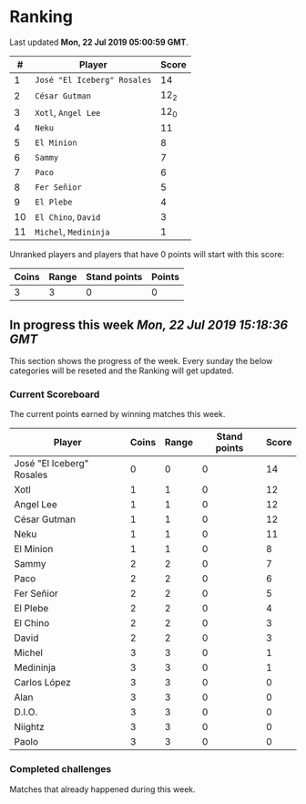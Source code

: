 # Ranking

Last updated **Mon, 22 Jul 2019 05:00:59 GMT**.

|#|Player|Score|
|-|------|-----|
|1|`José "El Iceberg" Rosales`|14|
|2|`César Gutman`|12<sub>2</sub>|
|3|`Xotl`, `Angel Lee`|12<sub>0</sub>|
|4|`Neku`|11|
|5|`El Minion`|8|
|6|`Sammy`|7|
|7|`Paco`|6|
|8|`Fer Señior`|5|
|9|`El Plebe`|4|
|10|`El Chino`, `David`|3|
|11|`Michel`, `Medininja`|1|

Unranked players and players that have 0 points will start with this score:

|Coins|Range|Stand points|Points|
|-----|-----|------------|------|
|3|3|0|0|

## In progress this week *Mon, 22 Jul 2019 15:18:36 GMT*
This section shows the progress of the week. Every sunday the below categories will be reseted and the Ranking will get updated.

### Current Scoreboard
The current points earned by winning matches this week.

|Player|Coins|Range|Stand points|Score|
|------|-----|-----|------------|-----|
|José "El Iceberg" Rosales|0|0|0|14|
|Xotl|1|1|0|12|
|Angel Lee|1|1|0|12|
|César Gutman|1|1|0|12|
|Neku|1|1|0|11|
|El Minion|1|1|0|8|
|Sammy|2|2|0|7|
|Paco|2|2|0|6|
|Fer Señior|2|2|0|5|
|El Plebe|2|2|0|4|
|El Chino|2|2|0|3|
|David|2|2|0|3|
|Michel|3|3|0|1|
|Medininja|3|3|0|1|
|Carlos López|3|3|0|0|
|Alan|3|3|0|0|
|D.I.O.|3|3|0|0|
|Niightz|3|3|0|0|
|Paolo|3|3|0|0|

### Completed challenges
Matches that already happened during this week.


